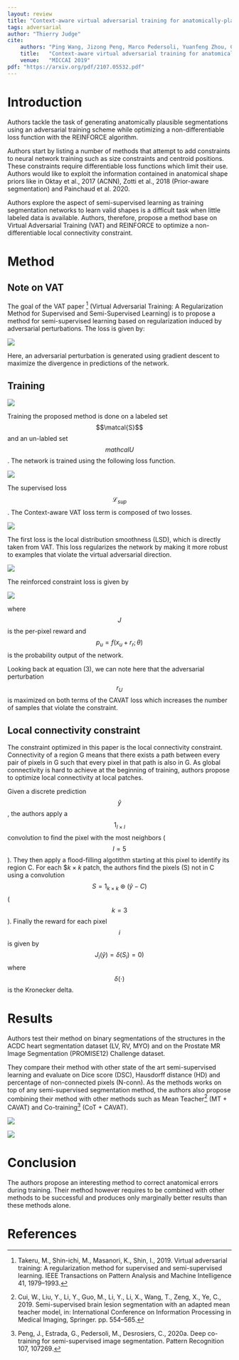 ```yaml
---
layout: review
title: "Context-aware virtual adversarial training for anatomically-plausible segmentation"
tags: adversarial
author: "Thierry Judge"
cite:
    authors: "Ping Wang, Jizong Peng, Marco Pedersoli, Yuanfeng Zhou, Caiming Zhang, Christian Desrosiers"
    title:   "Context-aware virtual adversarial training for anatomically-plausible segmentation"
    venue:   "MICCAI 2019"
pdf: "https://arxiv.org/pdf/2107.05532.pdf"
---
```


# Introduction 

Authors tackle the task of generating anatomically plausible segmentations using an adversarial training scheme while 
optimizing a non-differentiable loss function with the REINFORCE algorithm.

Authors start by listing a number of methods that attempt to add constraints to neural network training such as size 
constraints and centroid positions. These constraints require differentiable loss functions which limit their use. 
Authors would like to exploit the information contained in anatomical shape priors like in Oktay et al., 2017 (ACNN), Zotti
et al., 2018 (Prior-aware segmentation) and Painchaud et al. 2020. 

Authors explore the aspect of semi-supervised learning as training segmentation networks to learn valid shapes is a 
difficult task when little labeled data is available. Authors, therefore, propose a method base on Virtual Adversarial 
Training (VAT) and REINFORCE to optimize a non-differentiable local connectivity constraint. 

# Method 

## Note on VAT 
The goal of the VAT paper [^1] (Virtual Adversarial Training: A Regularization Method for Supervised and Semi-Supervised 
Learning) is to propose a method for semi-supervised learning based on regularization induced by adversarial 
perturbations. The loss is given by: 

![](/article/images/cavat/vatloss.JPG)

Here, an adversarial perturbation is generated using gradient descent to maximize the divergence in predictions of the 
network.

## Training
![](/article/images/cavat/fig1.JPG)

Training the proposed method is done on a labeled set $$\matcal{S}$$ and an un-labled set $$mathcal{U}$$. The network is 
trained using the following loss function.

![](/article/images/cavat/equation1.JPG)

The supervised loss $$\mathcal{L}_{sup}$$. The Context-aware VAT loss term is composed of two losses. 

![](/article/images/cavat/equation3.JPG)

The first loss is the local distribution smoothness (LSD), which is directly taken from VAT. This loss regularizes the 
network by making it more robust to examples that violate the virtual adversarial direction.  

![](/article/images/cavat/equation4.JPG)

The reinforced constraint loss is given by 

![](/article/images/cavat/equation7.JPG)

where $$J$$ is the per-pixel reward and $$p_u = f(x_u+r_r;\theta)$$ is the probability output of the network. 


Looking back at equation (3), we can note here that the adversarial perturbation $$r_U$$ is maximized on both terms of 
the CAVAT loss which increases the number of samples that violate the constraint. 

## Local connectivity constraint

The constraint optimized in this paper is the local connectivity constraint. Connectivity of a region G means that there 
exists a path between every pair of pixels in G such that every pixel in that path is also in G. As global connectivity
is hard to achieve at the beginning of training, authors propose to optimize local connectivity at local patches.

Given a discrete prediction $$\hat{y}$$, the authors apply a $$1_{ l\times l}$$ convolution to find the pixel with the 
most neighbors ($$l=5$$). They then apply a flood-filling algotithm starting at this pixel to identify its region C. For 
each $$k \times k$ patch, the authors find the pixels (S) not in C using a convolution 
$$S=1_{k \times k} \circledast (\hat{y} - C)$$ ($$k=3$$). Finally the reward for each pixel $$i$$ is given by
$$J_i(\hat{y}) = \delta(S_i) = 0) $$ where $$\delta(\cdot)$$ is the Kronecker delta. 
# Results 
Authors test their method on binary segmentations of the structures in the ACDC heart segmentation dataset (LV, RV, MYO) 
and on the Prostate MR Image Segmentation (PROMISE12) Challenge dataset. 

They compare their method with other state of the art semi-supervised learning and evaluate on Dice score 
(DSC), Hausdorff distance (HD) and percentage of non-connected pixels (N-conn). As the methods works on top of any 
semi-supervised segmentation method, the authors also propose combining their method with other methods such as 
Mean Teacher[^2] (MT + CAVAT) and Co-training[^3] (CoT + CAVAT).

![](/article/images/cavat/tab1.JPG)

![](/article/images/cavat/fig2.JPG)

# Conclusion 

The authors propose an interesting method to correct anatomical errors during training. Their method however requires to be 
combined with other methods to be successful and produces only marginally better results than these methods alone.



# References
[^1]: Takeru, M., Shin-ichi, M., Masanori, K., Shin, I., 2019. Virtual adversarial training: A regularization method for supervised and semi-supervised learning. IEEE Transactions on Pattern Analysis and Machine Intelligence 41, 1979–1993. 
[^2]: Cui, W., Liu, Y., Li, Y., Guo, M., Li, Y., Li, X., Wang, T., Zeng, X., Ye, C., 2019. Semi-supervised brain lesion segmentation with an adapted mean teacher model, in: International Conference on Information Processing in Medical Imaging, Springer. pp. 554–565.
[^3]: Peng, J., Estrada, G., Pedersoli, M., Desrosiers, C., 2020a. Deep co-training for semi-supervised image segmentation. Pattern Recognition 107, 107269. 
